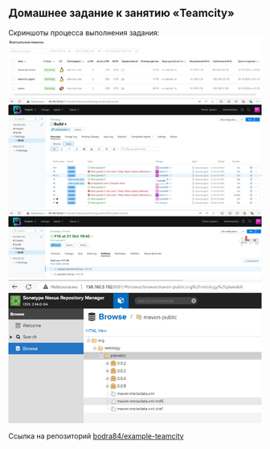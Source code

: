 ## Домашнее задание к занятию «Teamcity»
Скриншоты процесса выполнения задания:
![Скриншот 1](./img/1.png)  
![Скриншот 2](./img/2.png)  
![Скриншот 3](./img/3.png)  
![Скриншот 4](./img/4.png)  

Ссылка на репозиторий [bodra84/example-teamcity](https://github.com/bodra84/example-teamcity)